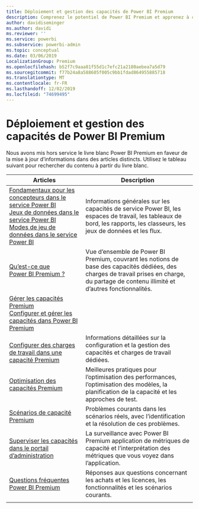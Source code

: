 ```yaml
---
title: Déploiement et gestion des capacités de Power BI Premium
description: Comprenez le potentiel de Power BI Premium et apprenez à concevoir, déployer, surveiller et dépanner des solutions évolutives.
author: davidiseminger
ms.author: davidi
ms.reviewer: ''
ms.service: powerbi
ms.subservice: powerbi-admin
ms.topic: conceptual
ms.date: 03/06/2019
LocalizationGroup: Premium
ms.openlocfilehash: b52f7c9aaa81f55d1c7efc21a2180aebea7a5d79
ms.sourcegitcommit: f77b24a8a588605f005c9bb1fdad864955885718
ms.translationtype: MT
ms.contentlocale: fr-FR
ms.lasthandoff: 12/02/2019
ms.locfileid: "74699495"
---
```

# <a name="deploying-and-managing-power-bi-premium-capacities"></a>Déploiement et gestion des capacités de Power BI Premium

Nous avons mis hors service le livre blanc Power BI Premium en faveur de la mise à jour d’informations dans des articles distincts. Utilisez le tableau suivant pour rechercher du contenu à partir du livre blanc. 

| Articles | Description |
|-----|----|
| [Fondamentaux pour les concepteurs dans le service Power BI](service-basic-concepts.md)</br>[Jeux de données dans le service Power BI](service-datasets-understand.md)</br>[Modes de jeu de données dans le service Power BI](service-dataset-modes-understand.md) | Informations générales sur les capacités de service Power BI, les espaces de travail, les tableaux de bord, les rapports, les classeurs, les jeux de données et les flux. |
| [Qu’est-ce que Power BI Premium ?](service-premium-what-is.md) | Vue d’ensemble de Power BI Premium, couvrant les notions de base des capacités dédiées, des charges de travail prises en charge, du partage de contenu illimité et d’autres fonctionnalités.  |
| [Gérer les capacités Premium](service-premium-capacity-manage.md)</br>[Configurer et gérer les capacités dans Power BI Premium](service-admin-premium-manage.md)
</br>[Configurer des charges de travail dans une capacité Premium](service-admin-premium-workloads.md) | Informations détaillées sur la configuration et la gestion des capacités et charges de travail dédiées. |
| [Optimisation des capacités Premium](service-premium-capacity-optimize.md) | Meilleures pratiques pour l’optimisation des performances, l’optimisation des modèles, la planification de la capacité et les approches de test. |
| [Scénarios de capacité Premium](service-premium-capacity-scenarios.md) | Problèmes courants dans les scénarios réels, avec l’identification et la résolution de ces problèmes. |
| [Superviser les capacités dans le portail d’administration](service-admin-premium-monitor-portal.md) | La surveillance avec Power BI Premium application de métriques de capacité et l’interprétation des métriques que vous voyez dans l’application. |
| [Questions fréquentes Power BI Premium](service-premium-faq.md) | Réponses aux questions concernant les achats et les licences, les fonctionnalités et les scénarios courants. |
| | |
